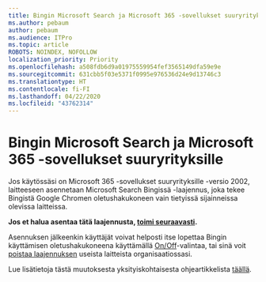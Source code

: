 ```yaml
---
title: Bingin Microsoft Search ja Microsoft 365 -sovellukset suuryrityksille
ms.author: pebaum
author: pebaum
ms.audience: ITPro
ms.topic: article
ROBOTS: NOINDEX, NOFOLLOW
localization_priority: Priority
ms.openlocfilehash: a508fdb6d9a01975559954fef3565149dfa59e9e
ms.sourcegitcommit: 631cbb5f03e5371f0995e976536d24e9d13746c3
ms.translationtype: HT
ms.contentlocale: fi-FI
ms.lasthandoff: 04/22/2020
ms.locfileid: "43762314"
---
```

# <a name="microsoft-search-in-bing-and-microsoft-365-apps-for-enterprise"></a>Bingin Microsoft Search ja Microsoft 365 -sovellukset suuryrityksille

Jos käytössäsi on Microsoft 365 -sovellukset suuryrityksille -versio 2002, laitteeseen asennetaan Microsoft Search Bingissä -laajennus, joka tekee Bingistä Google Chromen oletushakukoneen vain tietyissä sijainneissa olevissa laitteissa.

**Jos et halua asentaa tätä laajennusta, [toimi seuraavasti](https://docs.microsoft.com/deployoffice/microsoft-search-bing#how-to-exclude-the-extension-for-microsoft-search-in-bing-from-being-installed).**

Asennuksen jälkeenkin käyttäjät voivat helposti itse lopettaa Bingin käyttämisen oletushakukoneena käyttämällä [On/Off](https://docs.microsoft.com/deployoffice/microsoft-search-bing#change-whether-bing-is-the-default-search-engine-for-google-chrome)-valintaa, tai sinä voit [poistaa laajennuksen](https://docs.microsoft.com/deployoffice/microsoft-search-bing#how-to-remove-the-extension-after-its-been-installed) useista laitteista organisaatiossasi.

Lue lisätietoja tästä muutoksesta yksityiskohtaisesta ohjeartikkelista [täällä](https://docs.microsoft.com/deployoffice/microsoft-search-bing).